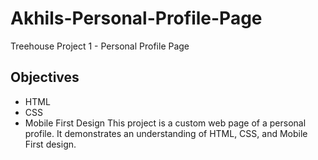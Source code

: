 # Akhils-Personal-Profile-Page
Treehouse Project 1 - Personal Profile Page  
## Objectives
- HTML
- CSS
- Mobile First Design
This project is a custom web page of a personal profile. It demonstrates an understanding of HTML, CSS, and Mobile First design.
